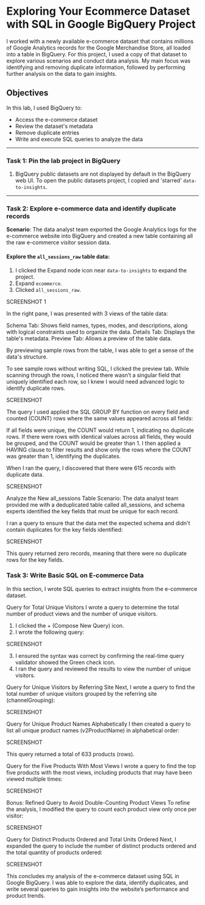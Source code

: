 # Exploring Your Ecommerce Dataset with SQL in Google BigQuery Project

I worked with a newly available e-commerce dataset that contains millions of Google Analytics records for the Google Merchandise Store, all loaded into a table in BigQuery.
For this project, I used a copy of that dataset to explore various scenarios and conduct data analysis. 
My main focus was identifying and removing duplicate information, followed by performing further analysis on the data to gain insights.

## Objectives
In this lab, I used BigQuery to:
- Access the e-commerce dataset
- Review the dataset's metadata
- Remove duplicate entries
- Write and execute SQL queries to analyze the data

---

### Task 1: Pin the lab project in BigQuery
1. BigQuery public datasets are not displayed by default in the BigQuery web UI. To open the public datasets project, I copied and 'starred' `data-to-insights`.

---

### Task 2: Explore e-commerce data and identify duplicate records

**Scenario**: The data analyst team exported the Google Analytics logs for the e-commerce website into BigQuery and created a new table containing all the raw e-commerce visitor session data.
#### Explore the `all_sessions_raw` table data:

1. I clicked the Expand node icon near `data-to-insights` to expand the project.
2. Expand `ecommerce`.
3. Clicked `all_sessions_raw`.

SCREENSHOT 1[]()

In the right pane, I was presented with 3 views of the table data:

Schema Tab: Shows field names, types, modes, and descriptions, along with logical constraints used to organize the data.
Details Tab: Displays the table's metadata.
Preview Tab: Allows a preview of the table data.

By previewing sample rows from the table, I was able to get a sense of the data's structure.

To see sample rows without writing SQL, I clicked the preview tab. While scanning through the rows, 
I noticed there wasn’t a singular field that uniquely identified each row, so I knew I would need advanced logic to identify duplicate rows.

SCREENSHOT

The query I used applied the SQL GROUP BY function on every field and counted (COUNT) rows where the same values appeared across all fields:

If all fields were unique, the COUNT would return 1, indicating no duplicate rows.
If there were rows with identical values across all fields, they would be grouped, and the COUNT would be greater than 1.
I then applied a HAVING clause to filter results and show only the rows where the COUNT was greater than 1, identifying the duplicates.

When I ran the query, I discovered that there were 615 records with duplicate data.

SCREENSHOT

Analyze the New all_sessions Table
Scenario: The data analyst team provided me with a deduplicated table called all_sessions, and schema experts identified the key fields that must be unique for each record.

I ran a query to ensure that the data met the expected schema and didn't contain duplicates for the key fields identified:

SCREENSHOT

This query returned zero records, meaning that there were no duplicate rows for the key fields.

### Task 3: Write Basic SQL on E-commerce Data
In this section, I wrote SQL queries to extract insights from the e-commerce dataset.

Query for Total Unique Visitors
I wrote a query to determine the total number of product views and the number of unique visitors.

1. I clicked the + (Compose New Query) icon.
2. I wrote the following query:

SCREENSHOT

3. I ensured the syntax was correct by confirming the real-time query validator showed the Green check icon.
4. I ran the query and reviewed the results to view the number of unique visitors.

Query for Unique Visitors by Referring Site
Next, I wrote a query to find the total number of unique visitors grouped by the referring site (channelGrouping):

SCREENSHOT

Query for Unique Product Names Alphabetically
I then created a query to list all unique product names (v2ProductName) in alphabetical order:

SCREENSHOT

This query returned a total of 633 products (rows).

Query for the Five Products With Most Views
I wrote a query to find the top five products with the most views, including products that may have been viewed multiple times:

SCREENSHOT

Bonus: Refined Query to Avoid Double-Counting Product Views
To refine the analysis, I modified the query to count each product view only once per visitor:

SCREENSHOT

Query for Distinct Products Ordered and Total Units Ordered
Next, I expanded the query to include the number of distinct products ordered and the total quantity of products ordered:

SCREENSHOT



This concludes my analysis of the e-commerce dataset using SQL in Google BigQuery.
I was able to explore the data, identify duplicates, and write several queries to gain insights into the website’s performance and product trends.



